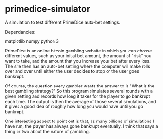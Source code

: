 # primedice-simulator
A simulation to test different PrimeDice auto-bet settings. 
  
Dependancies:

matplotlib
numpy
python 3

PrimeDice is an online bitcoin gambling website in which you can choose
different values, such as your initial bet amount, the amount of "risk" 
you want to take, and the amount that you increase your bet after every
loss. The site then has an auto-bet setting where the computer will make
rolls over and over until either the user decides to stop or the user 
goes bankrupt.
  
Of course, the question every gambler wants the answer to is "What is 
the best gambling strategy?" So this program simulates several rounds 
with a given setting and records how long it takes for the player to go 
bankrupt each time. The output is then the average of those several 
simulations, and it gives a good idea of roughly how long you would 
have until you go bankrupt.
  
One interesting aspect to point out is that, as many billions of 
simulations I have run, the player has always gone bankrupt eventually. 
I think that says a thing or two about the nature of gambling.
